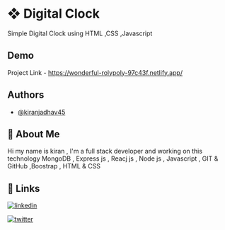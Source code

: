 
# ❖	Digital Clock

Simple Digital Clock using HTML ,CSS ,Javascript
## Demo

 Project Link - https://wonderful-rolypoly-97c43f.netlify.app/
## Authors

- [@kiranjadhav45](https://www.github.com/kiranjadhav45)


## 🚀 About Me
Hi my name is kiran , I'm a full stack developer and working on this technology
 MongoDB , Express js , Reacj js , Node js , Javascript , GIT & GitHub ,Boostrap , HTML & CSS

## 🔗 Links

[![linkedin](https://img.shields.io/badge/linkedin-0A66C2?style=for-the-badge&logo=linkedin&logoColor=white)](https://www.linkedin.com/in/jadhavkiran45/)

[![twitter](https://img.shields.io/badge/twitter-1DA1F2?style=for-the-badge&logo=twitter&logoColor=white)](https://twitter.com/Jadhavkiran45)

